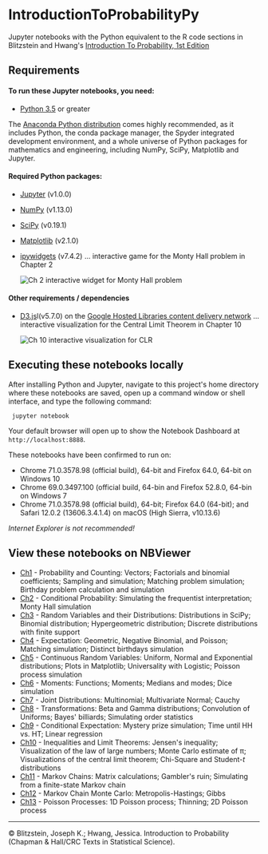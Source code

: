 # IntroductionToProbabilityPy

Jupyter notebooks with the Python equivalent to the R code sections in Blitzstein and Hwang's [Introduction To Probability, 1st Edition](https://www.crcpress.com/Introduction-to-Probability/Blitzstein-Hwang/p/book/9781466575578)

## Requirements

#### To run these Jupyter notebooks, you need:

* [Python 3.5](https://www.python.org/downloads/release/python-350/) or greater

The [Anaconda Python distribution](https://www.anaconda.com/download/) comes highly recommended, as it includes Python, the conda package manager, the Spyder integrated development environment, and a whole universe of Python packages for mathematics and engineering, including NumPy, SciPy, Matplotlib and Jupyter.

#### Required Python packages:

* [Jupyter](https://jupyter-notebook.readthedocs.io/en/stable/) (v1.0.0)
* [NumPy](https://www.scipy.org/scipylib/download.html) (v1.13.0)
* [SciPy](https://scipy.org/install.html) (v0.19.1)
* [Matplotlib](https://matplotlib.org/index.html) (v2.1.0)
* [ipywidgets](https://ipywidgets.readthedocs.io/en/stable/) (v7.4.2) ... interactive game for the Monty Hall problem in Chapter 2
  
  ![Ch 2 interactive widget for Monty Hall problem](https://github.com/buruzaemon/IntroductionToProbabilityPy/blob/master/assets/monty_widget.png)

#### Other requirements / dependencies

* [D3.js](https://d3js.org/)l(v5.7.0) on the [Google Hosted Libraries content delivery network](https://developers.google.com/speed/libraries/#d3js) ... interactive visualization for the Central Limit Theorem in Chapter 10

  ![Ch 10 interactive visualization for CLR](https://github.com/buruzaemon/IntroductionToProbabilityPy/blob/master/assets/clr_visualization.png)


## Executing these notebooks locally
After installing Python and Jupyter, navigate to this project's home directory where these notebooks are saved, open up a command window or shell interface, and type the following command:

     jupyter notebook

Your default browser will open up to show the Notebook Dashboard at `http://localhost:8888`.

These notebooks have been confirmed to run on:

* Chrome 71.0.3578.98 (official build), 64-bit and Firefox 64.0, 64-bit on Windows 10
* Chrome 69.0.3497.100 (official build, 64-bin and Firefox 52.8.0, 64-bin on Windows 7
* Chrome 71.0.3578.98 (official build), 64-bit; Firefox 64.0 (64-bit); and Safari 12.0.2 (13606.3.4.1.4) on macOS (High Sierra, v10.13.6)


_Internet Explorer is not recommended!_

## View these notebooks on NBViewer

* [Ch1](http://bit.ly/2zSHKBP) - Probability and Counting: Vectors; Factorials and binomial coefficients; Sampling and simulation; Matching problem simulation; Birthday problem calculation and simulation
* [Ch2](http://bit.ly/2pTq8QG) - Conditional Probability: Simulating the frequentist interpretation; Monty Hall simulation
* [Ch3](http://bit.ly/2pYpXU7) - Random Variables and their Distributions: Distributions in SciPy; Binomial distribution; Hypergeometric distribution; Discrete distributions with finite support 
* [Ch4](http://bit.ly/2yFDNzu) - Expectation: Geometric, Negative Binomial, and Poisson; Matching simulation; Distinct birthdays simulation
* [Ch5](http://bit.ly/2qWXlLp) - Continuous Random Variables: Uniform, Normal and Exponential distributions; Plots in Matplotlib; Universality with Logistic; Poisson process simulation 
* [Ch6](http://bit.ly/2zVZQT0) - Moments: Functions; Moments; Medians and modes; Dice simulation
* [Ch7](http://bit.ly/2zYpG9f) - Joint Distributions: Multinomial; Multivariate Normal; Cauchy
* [Ch8](http://bit.ly/2Eu3rvp) - Transformations: Beta and Gamma distributions; Convolution of Uniforms; Bayes' billiards; Simulating order statistics
* [Ch9](http://bit.ly/2LgIHIg) - Conditional Expectation: Mystery prize simulation; Time until HH vs. HT; Linear regression 
* [Ch10](http://bit.ly/2Ghzz7x) - Inequalities and Limit Theorems: Jensen's inequality; Visualization of the law of large numbers; Monte Carlo estimate of &pi;; Visualizations of the central limit theorem; Chi-Square and Student-<i>t</i> distributions
* [Ch11](http://bit.ly/2EBtiSz) - Markov Chains: Matrix calculations; Gambler's ruin; Simulating from a finite-state Markov chain 
* [Ch12](http://bit.ly/2LmpPYk) - Markov Chain Monte Carlo: Metropolis-Hastings; Gibbs
* [Ch13](http://bit.ly/2S7t1tr) - Poisson Processes: 1D Poisson process; Thinning; 2D Poisson process 

----
&copy; Blitzstein, Joseph K.; Hwang, Jessica. Introduction to Probability (Chapman & Hall/CRC Texts in Statistical Science).
